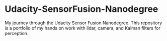 # Udacity-SensorFusion-Nanodegree
My journey through the Udacity Sensor Fusion Nanodegree. This repository is a portfolio of my hands on work with lidar, camera, and Kalman filters for perception.
